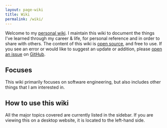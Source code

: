 ```yaml
---
layout: page-wiki 
title: Wiki
permalink: /wiki/
---
```


Welcome to my [personal wiki](https://en.wikipedia.org/wiki/Personal_wiki). I maintain this wiki to document the things
I've learned through my career & life, for personal reference and in order to share with others. The content of this
wiki is [open source](https://en.wikipedia.org/wiki/Open_source), and free to use.  If you see an error or would like to 
suggest an update or addition, please [open an issue](https://github.com/wintermuted/blog/issues/new) on [GitHub](https://github.com).

## Focuses

This wiki primarily focuses on software engineering, but also includes other things that I am interested in.

## How to use this wiki

All the major topics covered are currently listed in the sidebar.  If you are viewing this on a desktop website, it is 
located to the left-hand side.
